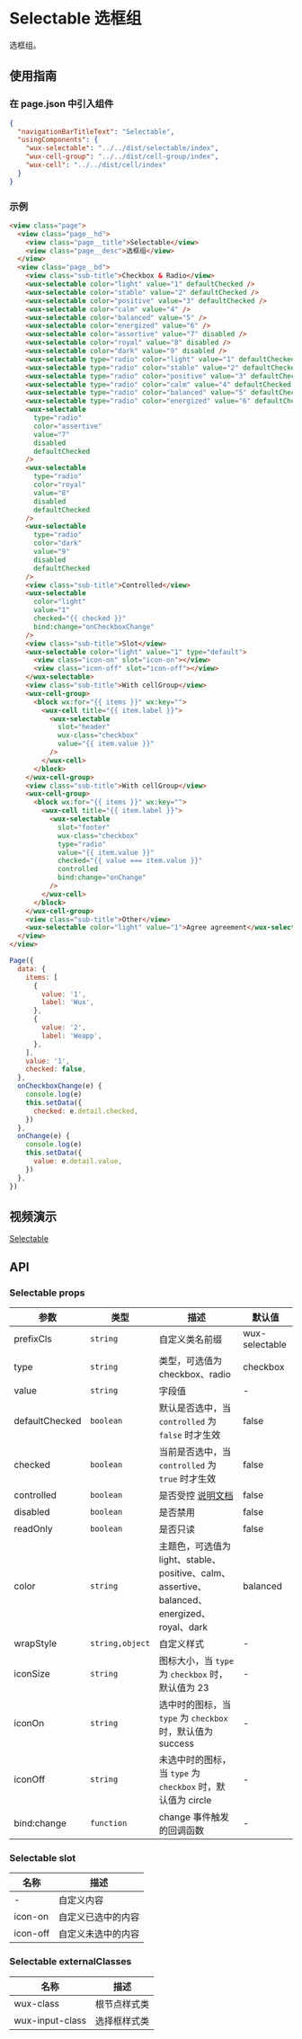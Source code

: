 # Selectable 选框组

选框组。

## 使用指南

### 在 page.json 中引入组件

```json
{
  "navigationBarTitleText": "Selectable",
  "usingComponents": {
    "wux-selectable": "../../dist/selectable/index",
    "wux-cell-group": "../../dist/cell-group/index",
    "wux-cell": "../../dist/cell/index"
  }
}
```

### 示例

```html
<view class="page">
  <view class="page__hd">
    <view class="page__title">Selectable</view>
    <view class="page__desc">选框组</view>
  </view>
  <view class="page__bd">
    <view class="sub-title">Checkbox & Radio</view>
    <wux-selectable color="light" value="1" defaultChecked />
    <wux-selectable color="stable" value="2" defaultChecked />
    <wux-selectable color="positive" value="3" defaultChecked />
    <wux-selectable color="calm" value="4" />
    <wux-selectable color="balanced" value="5" />
    <wux-selectable color="energized" value="6" />
    <wux-selectable color="assertive" value="7" disabled />
    <wux-selectable color="royal" value="8" disabled />
    <wux-selectable color="dark" value="9" disabled />
    <wux-selectable type="radio" color="light" value="1" defaultChecked />
    <wux-selectable type="radio" color="stable" value="2" defaultChecked />
    <wux-selectable type="radio" color="positive" value="3" defaultChecked />
    <wux-selectable type="radio" color="calm" value="4" defaultChecked />
    <wux-selectable type="radio" color="balanced" value="5" defaultChecked />
    <wux-selectable type="radio" color="energized" value="6" defaultChecked />
    <wux-selectable
      type="radio"
      color="assertive"
      value="7"
      disabled
      defaultChecked
    />
    <wux-selectable
      type="radio"
      color="royal"
      value="8"
      disabled
      defaultChecked
    />
    <wux-selectable
      type="radio"
      color="dark"
      value="9"
      disabled
      defaultChecked
    />
    <view class="sub-title">Controlled</view>
    <wux-selectable
      color="light"
      value="1"
      checked="{{ checked }}"
      bind:change="onCheckboxChange"
    />
    <view class="sub-title">Slot</view>
    <wux-selectable color="light" value="1" type="default">
      <view class="icon-on" slot="icon-on"></view>
      <view class="icon-off" slot="icon-off"></view>
    </wux-selectable>
    <view class="sub-title">With cellGroup</view>
    <wux-cell-group>
      <block wx:for="{{ items }}" wx:key="">
        <wux-cell title="{{ item.label }}">
          <wux-selectable
            slot="header"
            wux-class="checkbox"
            value="{{ item.value }}"
          />
        </wux-cell>
      </block>
    </wux-cell-group>
    <view class="sub-title">With cellGroup</view>
    <wux-cell-group>
      <block wx:for="{{ items }}" wx:key="">
        <wux-cell title="{{ item.label }}">
          <wux-selectable
            slot="footer"
            wux-class="checkbox"
            type="radio"
            value="{{ item.value }}"
            checked="{{ value === item.value }}"
            controlled
            bind:change="onChange"
          />
        </wux-cell>
      </block>
    </wux-cell-group>
    <view class="sub-title">Other</view>
    <wux-selectable color="light" value="1">Agree agreement</wux-selectable>
  </view>
</view>
```

```js
Page({
  data: {
    items: [
      {
        value: '1',
        label: 'Wux',
      },
      {
        value: '2',
        label: 'Weapp',
      },
    ],
    value: '1',
    checked: false,
  },
  onCheckboxChange(e) {
    console.log(e)
    this.setData({
      checked: e.detail.checked,
    })
  },
  onChange(e) {
    console.log(e)
    this.setData({
      value: e.detail.value,
    })
  },
})
```

## 视频演示

[Selectable](./_media/selectable.mp4 ':include :type=iframe width=375px height=667px')

## API

### Selectable props

| 参数           | 类型            | 描述                                                                                        | 默认值         |
| -------------- | --------------- | ------------------------------------------------------------------------------------------- | -------------- |
| prefixCls      | `string`        | 自定义类名前缀                                                                              | wux-selectable |
| type           | `string`        | 类型，可选值为 checkbox、radio                                                              | checkbox       |
| value          | `string`        | 字段值                                                                                      | -              |
| defaultChecked | `boolean`       | 默认是否选中，当 `controlled` 为 `false` 时才生效                                           | false          |
| checked        | `boolean`       | 当前是否选中，当 `controlled` 为 `true` 时才生效                                            | false          |
| controlled     | `boolean`       | 是否受控 [说明文档](controlled.md)                                                          | false          |
| disabled       | `boolean`       | 是否禁用                                                                                    | false          |
| readOnly       | `boolean`       | 是否只读                                                                                    | false          |
| color          | `string`        | 主题色，可选值为 light、stable、positive、calm、assertive、balanced、energized、royal、dark | balanced       |
| wrapStyle      | `string,object` | 自定义样式                                                                                  | -              |
| iconSize      | `string` | 图标大小，当 `type` 为 `checkbox` 时，默认值为 23 | -              |
| iconOn      | `string` | 选中时的图标，当 `type` 为 `checkbox` 时，默认值为 success | -              |
| iconOff      | `string` | 未选中时的图标，当 `type` 为 `checkbox` 时，默认值为 circle | -              |
| bind:change    | `function`      | change 事件触发的回调函数                                                                   | -              |

### Selectable slot

| 名称     | 描述               |
| -------- | ------------------ |
| -        | 自定义内容         |
| icon-on  | 自定义已选中的内容 |
| icon-off | 自定义未选中的内容 |

### Selectable externalClasses

| 名称            | 描述         |
| --------------- | ------------ |
| wux-class       | 根节点样式类 |
| wux-input-class | 选择框样式类 |
